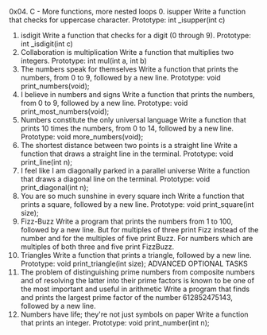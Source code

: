 0x04. C - More functions, more nested loops
0. isupper
Write a function that checks for uppercase character.
Prototype: int _isupper(int c)
1. isdigit
Write a function that checks for a digit (0 through 9).
Prototype: int _isdigit(int c)
2. Collaboration is multiplication
Write a function that multiplies two integers.
Prototype: int mul(int a, int b)
3. The numbers speak for themselves
Write a function that prints the numbers, from 0 to 9, followed by a new line.
Prototype: void print_numbers(void);
4. I believe in numbers and signs
Write a function that prints the numbers, from 0 to 9, followed by a new line.
Prototype: void print_most_numbers(void);
5. Numbers constitute the only universal language
Write a function that prints 10 times the numbers, from 0 to 14, followed by a new line.
Prototype: void more_numbers(void);
6. The shortest distance between two points is a straight line
Write a function that draws a straight line in the terminal.
Prototype: void print_line(int n);
7. I feel like I am diagonally parked in a parallel universe
Write a function that draws a diagonal line on the terminal.
Prototype: void print_diagonal(int n);
8. You are so much sunshine in every square inch
Write a function that prints a square, followed by a new line.
Prototype: void print_square(int size);
9. Fizz-Buzz
Write a program that prints the numbers from 1 to 100, followed by a new line. But for multiples of three print Fizz instead of the number and for the multiples of five print Buzz. For numbers which are multiples of both three and five print FizzBuzz.
10. Triangles
Write a function that prints a triangle, followed by a new line.
Prototype: void print_triangle(int size);
ADVANCED OPTIONAL TASKS
11. The problem of distinguishing prime numbers from composite numbers and of resolving the latter into their prime factors is known to be one of the most important and useful in arithmetic
Write a program that finds and prints the largest prime factor of the number 612852475143, followed by a new line.
12. Numbers have life; they're not just symbols on paper
Write a function that prints an integer.
Prototype: void print_number(int n);
